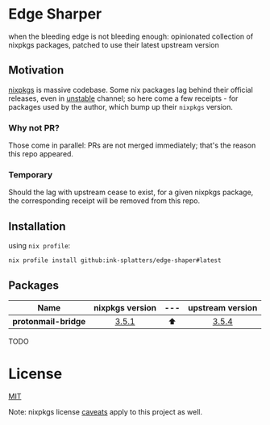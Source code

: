 # Edge Sharper

when the bleeding edge is not bleeding enough: opinionated collection of nixpkgs packages, patched to use their latest upstream version

## Motivation

[nixpkgs](https://github.com/NixOS/nixpkgs) is massive codebase. Some nix packages lag behind their official releases, even in [unstable](https://nixos.org/channels/nixpkgs-unstable) channel;
so here come a few receipts - for packages used by the author, which bump up their `nixpkgs` version.

### Why not PR?

Those come in parallel: PRs are not merged immediately; that's the reason this repo appeared.

### Temporary

Should the lag with upstream cease to exist, for a given nixpkgs package, the corresponding receipt will be removed from this repo.

## Installation

using `nix profile`:

```shell
nix profile install github:ink-splatters/edge-shaper#latest

```

## Packages

Name | nixpkgs version |---|upstream version
:---: | :---: | :---:  | :---:
__protonmail-bridge__|[3.5.1](https://github.com/NixOS/nixpkgs/commit/6318c126bf4f3a9293d1cc9ca55ff7cc340329af)| ⬆️ | [3.5.4](https://github.com/ProtonMail/proton-bridge/releases/tag/v3.5.4)
TODO

# License

[MIT](LICENSE)

Note: nixpkgs license [caveats](https://github.com/NixOS/nixpkgs#license) apply to this project as well.
